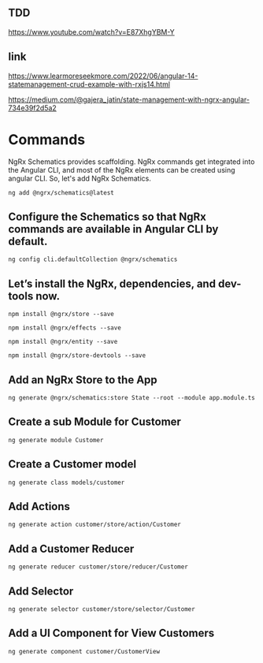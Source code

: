 ## TDD
https://www.youtube.com/watch?v=E87XhgYBM-Y
## link
https://www.learmoreseekmore.com/2022/06/angular-14-statemanagement-crud-example-with-rxjs14.html

https://medium.com/@gajera_jatin/state-management-with-ngrx-angular-734e39f2d5a2
# Commands
NgRx Schematics provides scaffolding. NgRx commands get integrated into the Angular CLI, and most of the NgRx elements can be created using angular CLI. So, let's add NgRx Schematics.
```
ng add @ngrx/schematics@latest
```
## Configure the Schematics so that NgRx commands are available in Angular CLI by default.
```
ng config cli.defaultCollection @ngrx/schematics
```
## Let’s install the NgRx,  dependencies, and dev-tools now.
```
npm install @ngrx/store --save 
```
```
npm install @ngrx/effects --save 
```
```
npm install @ngrx/entity --save 
```
```
npm install @ngrx/store-devtools --save
```
## Add an NgRx Store to the App
```
ng generate @ngrx/schematics:store State --root --module app.module.ts
```
## Create a sub Module for Customer
```
ng generate module Customer
```
## Create a Customer model
```
ng generate class models/customer
```
## Add Actions
```
ng generate action customer/store/action/Customer
```
## Add a Customer Reducer
```
ng generate reducer customer/store/reducer/Customer
```
## Add Selector
```
ng generate selector customer/store/selector/Customer
```
## Add a UI Component for View Customers
```
ng generate component customer/CustomerView
```
